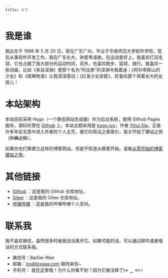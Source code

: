 ```yaml
---
title: 关于
---
```


# 我是谁
我出生于 1998 年 5 月 20 日，家在广东广州，毕业于华南师范大学软件学院，现在从事软件开发工作。我在广东长大，钟爱粤语歌。在运动爱好上，我喜欢打羽毛球，它也占据了我大部分的运动时间，另外，也喜欢跑步、篮球、骑行。我喜欢一些动画，比如《来自深渊》里那个名为“阿比斯”的深渊令我着迷；《阿尔卑斯山的少女》和《佩琳物语》让我深深感动；《红发少女安妮》，好喜欢那个哭着长大的女孩儿！

# 本站架构
本站目前采用 Hugo（一个静态网站生成器）作为后台系统，使用 Github Pages 服务，源码托管在 [Github](https://github.com/lzxqaq/source_lzxqaq.git) 上。本站主题采用是 [hugo-ivy](https://github.com/yihui/hugo-ivy)，作者 [Yihui Xie](https://yihui.org/)。正是许多年前无意中进入作者的个人主页，被它的简洁之美吸引，我才开始了建站之旅（~~抄袭之旅~~）。  

如果你也打算建立这样的博客网站，但是不知道从哪里开始，请看[从零开始的博客建站之旅](https://lzxqaq.com/series/%E4%BB%8E%E9%9B%B6%E5%BC%80%E5%A7%8B%E7%9A%84%E5%8D%9A%E5%AE%A2%E5%BB%BA%E7%AB%99%E4%B9%8B%E6%97%85/)。

# 其他链接
* [Github](https://github.com/lzxqaq) ：这是我的 Github 仓库地址。
* [Gitee](https://gitee.com/lzxqaq) ：这是我的 Gitee 仓库地址。
* [哔哩哔哩](https://space.bilibili.com/404289432) ：这是我的哔哩哔哩个人空间。


# 联系我

我不喜欢微信，虽然很多时候我没法离开它。如果可能的话，可以通过邮件或者电话的方式联系我。

* 微信号：BaiGei-Wan
* 邮箱：[lzx@lzxqaq.com](mailto:lzx@lzxqaq.com)  期待来信~
* 手机号： <!--15820211446-->就在这里哦！为什么你看不到？因为它被注释了(≖ ‿ ≖)✧ 